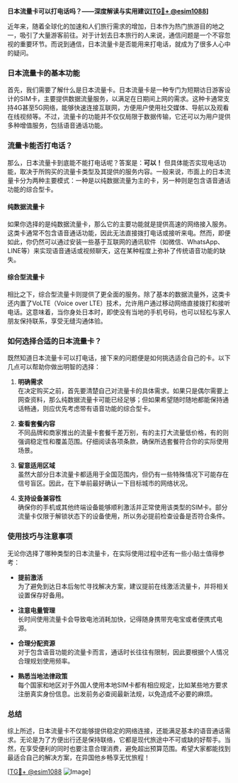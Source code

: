 **日本流量卡可以打电话吗？——深度解读与实用建议[[TG💪+ @esim1088](https://t.me/s/esim1088)]**

近年来，随着全球化的加速和人们旅行需求的增加，日本作为热门旅游目的地之一，吸引了大量游客前往。对于计划去日本旅行的人来说，通信问题是一个不容忽视的重要环节。而说到通信，日本流量卡是否能用来打电话，就成为了很多人心中的疑问。

### 日本流量卡的基本功能

首先，我们需要了解什么是日本流量卡。日本流量卡是一种专门为短期访日游客设计的SIM卡，主要提供数据流量服务，以满足在日期间上网的需求。这种卡通常支持4G甚至5G网络，能够快速连接互联网，方便用户使用社交媒体、导航以及观看在线视频等。不过，流量卡的功能并不仅仅局限于数据传输，它还可以为用户提供多种增值服务，包括语音通话功能。

### 流量卡能否打电话？

那么，日本流量卡到底能不能打电话呢？答案是：**可以！** 但具体能否实现电话功能，取决于所购买的流量卡类型及其提供的服务内容。一般来说，市面上的日本流量卡分为两种主要模式：一种是以纯数据流量为主的卡，另一种则是包含语音通话功能的综合型卡。

#### 纯数据流量卡
如果你选择的是纯数据流量卡，那么它的主要功能就是提供高速的网络接入服务。这类卡通常不包含语音通话功能，因此无法直接拨打电话或接听来电。然而，即便如此，你仍然可以通过安装一些基于互联网的通讯软件（如微信、WhatsApp、LINE等）来实现语音通话或视频聊天，这在某种程度上弥补了传统语音功能的缺失。

#### 综合型流量卡
相比之下，综合型流量卡则提供了更全面的服务。除了基本的数据流量外，这类卡还内置了VoLTE（Voice over LTE）技术，允许用户通过移动网络直接拨打和接听电话。这意味着，当你身处日本时，即使没有当地的手机号码，也可以轻松与家人朋友保持联系，享受无缝沟通体验。

### 如何选择合适的日本流量卡？

既然知道日本流量卡可以打电话，接下来的问题便是如何挑选适合自己的卡。以下几点可以帮助你做出明智的选择：

1. **明确需求**  
   在决定购买之前，首先要清楚自己对流量卡的具体需求。如果只是偶尔需要上网查资料，那么纯数据流量卡可能已经足够；但如果希望随时随地都能保持通话畅通，则应优先考虑带有语音功能的综合型卡。

2. **查看套餐内容**  
   不同品牌和商家推出的流量卡套餐千差万别，有的主打大流量低价格，有的则强调稳定性和覆盖范围。仔细阅读各项条款，确保所选套餐符合你的实际使用场景。

3. **留意适用区域**  
   虽然大部分日本流量卡都适用于全国范围内，但仍有一些特殊情况下可能存在信号盲区。因此，在下单前最好确认一下目标城市的网络状况。

4. **支持设备兼容性**  
   确保你的手机或其他终端设备能够顺利激活并正常使用该类型的SIM卡。部分流量卡仅限于解锁状态下的设备使用，所以务必提前检查设备是否符合条件。

### 使用技巧与注意事项

无论你选择了哪种类型的日本流量卡，在实际使用过程中还有一些小贴士值得参考：

- **提前激活**  
  为了避免到达日本后匆忙寻找解决方案，建议提前在线激活流量卡，并将相关设置保存好备用。

- **注意电量管理**  
  长时间使用流量卡会导致电池消耗加快，记得随身携带充电宝或者便携式电源。

- **合理分配资源**  
  对于包含语音功能的流量卡而言，通话时长往往有限制，因此要根据个人情况合理规划使用频率。

- **熟悉当地法律政策**  
  每个国家和地区对于外国人使用本地SIM卡都有相应规定，比如某些地方要求注册真实身份信息。出发前务必查阅最新法规，以免造成不必要的麻烦。

### 总结

综上所述，日本流量卡不仅能够提供稳定的网络连接，还能满足基本的语音通话需求。无论是为了方便出行还是保持联络，它都是现代旅途中不可或缺的好帮手。当然，在享受便利的同时也要注意合理消费，避免超出预算范围。希望大家都能找到最适合自己的解决方案，在异国他乡畅享无忧旅程！

[[TG💪+ @esim1088](https://t.me/s/esim1088) ![Image](https://i.postimg.cc/4NQfJmqS/Snipaste-2025-05-13-00-14-12.png)]